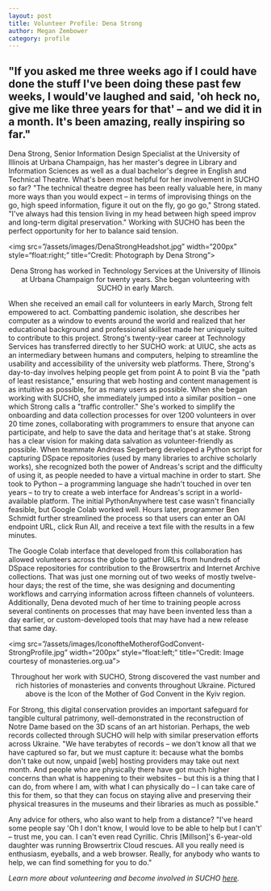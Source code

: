 ```yaml
---
layout: post
title: Volunteer Profile: Dena Strong
author: Megan Zembower
category: profile
---
```


## "If you asked me three weeks ago if I could have done the stuff I've been doing these past few weeks, I would've laughed and said, 'oh heck no, give me like three years for that' – and we did it in a month. It's been amazing, really inspiring so far." 

Dena Strong, Senior Information Design Specialist at the University of Illinois at Urbana Champaign, has her master's degree in Library and Information Sciences as well as a dual bachelor's degree in English and Technical Theatre. What's been most helpful for her involvement in SUCHO so far? "The technical theatre degree has been really valuable here, in many more ways than you would expect – in terms of improvising things on the go, high speed information, figure it out on the fly, go go go," Strong stated. "I've always had this tension living in my head between high speed improv and long-term digital preservation." Working with SUCHO has been the perfect opportunity for her to balance said tension.

<img src=”/assets/images/DenaStrongHeadshot.jpg” width=“200px” style=“float:right;” title=“Credit: Photograph by Dena Strong”> <p align = "center">
Dena Strong has worked in Technology Services at the University of Illinois at Urbana Champaign for twenty years. She began volunteering with SUCHO in early March. 
</p>

When she received an email call for volunteers in early March, Strong felt empowered to act. Combatting pandemic isolation, she describes her computer as a window to events around the world and realized that her educational background and professional skillset made her uniquely suited to contribute to this project. Strong's twenty-year career at Technology Services has transferred directly to her SUCHO work: at UIUC, she acts as an intermediary between humans and computers, helping to streamline the usability and accessibility of the university web platforms. There, Strong's day-to-day involves helping people get from point A to point B via the "path of least resistance," ensuring that web hosting and content management is as intuitive as possible, for as many users as possible. When she began working with SUCHO, she immediately jumped into a similar position – one which Strong calls a "traffic controller." She's worked to simplify the onboarding and data collection processes for over 1200 volunteers in over 20 time zones, collaborating with programmers to ensure that anyone can participate, and help to save the data and heritage that's at stake. Strong has a clear vision for making data salvation as volunteer-friendly as possible. When teammate Andreas Segerberg developed a Python script for capturing DSpace repositories (used by many libraries to archive scholarly works), she recognized both the power of Andreas's script and the difficulty of using it, as people needed to have a virtual machine in order to start. She took to Python – a programming language she hadn't touched in over ten years – to try to create a web interface for Andreas's script in a world-available platform. The initial PythonAnywhere test case wasn't financially feasible, but Google Colab worked well. Hours later, programmer Ben Schmidt further streamlined the process so that users can enter an OAI endpoint URL, click Run All, and receive a text file with the results in a few minutes. 

The Google Colab interface that developed from this collaboration has allowed volunteers across the globe to gather URLs from hundreds of DSpace repositories for contribution to the Browsertrix and Internet Archive collections. That was just one morning out of two weeks of mostly twelve-hour days; the rest of the time, she was designing and documenting workflows and carrying information across fifteen channels of volunteers. Additionally, Dena devoted much of her time to training people across several continents on processes that may have been invented less than a day earlier, or custom-developed tools that may have had a new release that same day.

<img src=”/assets/images/IconoftheMotherofGodConvent-StrongProfile.jpg” width=“200px” style=“float:left;” title=“Credit: Image courtesy of monasteries.org.ua”> <p align = "center">
Throughout her work with SUCHO, Strong discovered the vast number and rich histories of monasteries and convents throughout Ukraine. Pictured above is the Icon of the Mother of God Convent in the Kyiv region. </p>
For Strong, this digital conservation provides an important safeguard for tangible cultural patrimony, well-demonstrated in the reconstruction of Notre Dame based on the 3D scans of an art historian. Perhaps, the web records collected through SUCHO will help with similar preservation efforts across Ukraine. "We have terabytes of records – we don't know all that we have captured so far, but we must capture it: because what the bombs don't take out now, unpaid [web] hosting providers may take out next month. And people who are physically there have got much higher concerns than what is happening to their websites – but this is a thing that I can do, from where I am, with what I can physically do – I can take care of this for them, so that they can focus on staying alive and preserving their physical treasures in the museums and their libraries as much as possible." 

Any advice for others, who also want to help from a distance? "I've heard some people say 'Oh I don't know, I would love to be able to help but I can't' – trust me, you can. I can't even read Cyrillic. Chris [Millson]'s 6-year-old daughter was running Browsertrix Cloud rescues. All you really need is enthusiasm, eyeballs, and a web browser. Really, for anybody who wants to help, we can find something for you to do." 

*Learn more about volunteering and become involved in SUCHO [here](https://www.sucho.org/orientation).*
